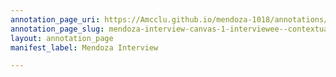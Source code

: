```yaml
---
annotation_page_uri: https://Amcclu.github.io/mendoza-1018/annotations/mendoza-interview-canvas-1-interviewee--contextualizing--reminscing--relating-personal-detail-.json
annotation_page_slug: mendoza-interview-canvas-1-interviewee--contextualizing--reminscing--relating-personal-detail-
layout: annotation_page
manifest_label: Mendoza Interview

---
```


